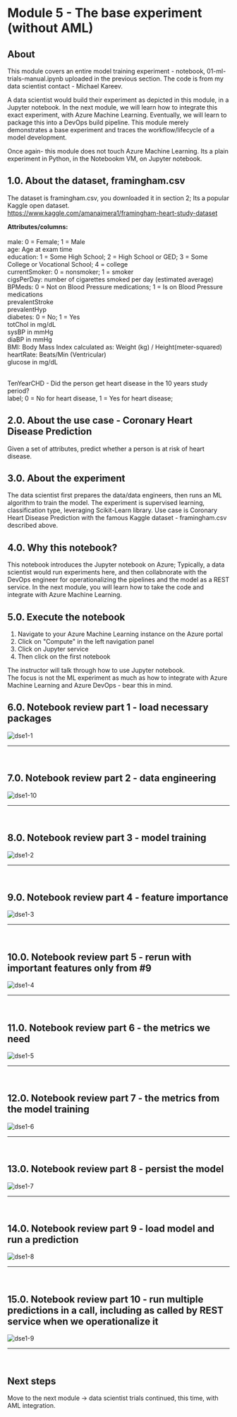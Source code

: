 # Module 5 - The base experiment (without AML)

## About
This module covers an entire model training experiment - notebook, 01-ml-trials-manual.ipynb uploaded in the previous section.  The code is from my data scientist contact - Michael Kareev.<br>

A data scientist would build their experiment as depicted in this module, in a Jupyter notebook.  In the next module, we will learn how to integrate this exact experiment, with Azure Machine Learning.  Eventually, we will learn to package this into a DevOps build pipeline.  This module merely demonstrates a base experiment and traces the workflow/lifecycle of a model development.<br>

Once again- this module does not touch Azure Machine Learning.  Its a plain experiment in Python, in the Notebookm VM, on Jupyter notebook.<br>

## 1.0. About the dataset, framingham.csv
The dataset is framingham.csv, you downloaded it in section 2;  Its a popular Kaggle open dataset.<br>
https://www.kaggle.com/amanajmera1/framingham-heart-study-dataset

**Attributes/columns:** <br><br>
male: 0 = Female; 1 = Male<br>
age: Age at exam time<br>
education: 1 = Some High School; 2 = High School or GED; 3 = Some College or Vocational School; 4 = college<br>
currentSmoker: 0 = nonsmoker; 1 = smoker<br>
cigsPerDay: number of cigarettes smoked per day (estimated average)<br>
BPMeds: 0 = Not on Blood Pressure medications; 1 = Is on Blood Pressure medications<br>
prevalentStroke<br>
prevalentHyp<br>
diabetes: 0 = No; 1 = Yes<br>
totChol in mg/dL<br>
sysBP in mmHg<br>
diaBP in mmHg<br>
BMI: Body Mass Index calculated as: Weight (kg) / Height(meter-squared)<br>
heartRate: Beats/Min (Ventricular)<br>
glucose in mg/dL<br><br>

TenYearCHD - Did the person get heart disease in the 10 years study period? <br>
label; 0 = No for heart disease, 1 = Yes for heart disease;<br>

## 2.0. About the use case - Coronary Heart Disease Prediction
Given a set of attributes, predict whether a person is at risk of heart disease.

## 3.0. About the experiment
The data scientist first prepares the data/data engineers, then runs an ML algorithm to train the model.
The experiment is supervised learning, classification type, leveraging Scikit-Learn library.  Use case is Coronary Heart Disease Prediction with the famous Kaggle dataset - framingham.csv described above.

## 4.0. Why this notebook?
This notebook introduces the Jupyter notebook on Azure; Typically, a data scientist would run experiments here, and then collabnorate with the DevOps engineer for operationalizing the pipelines and the model as a REST service.  In the next module, you will learn how to take the code and integrate with Azure Machine Learning.<br>

## 5.0. Execute the notebook
1. Navigate to your Azure Machine Learning instance on the Azure portal
2. Click on "Compute" in the left navigation panel
3. Click on Jupyter service
4. Then click on the first notebook

The instructor will talk through how to use Jupyter notebook.<br>
The focus is not the ML experiment as much as how to integrate with Azure Machine Learning and Azure DevOps - bear this in mind.<br>

## 6.0. Notebook review part 1 - load necessary packages

![dse1-1](../images/0001-run-experiment-01.png)
<br>
<hr>
<br>

## 7.0. Notebook review part 2 - data engineering

![dse1-10](../images/0001-run-experiment-10.png)
<br>
<hr>
<br>

## 8.0. Notebook review part 3 - model training

![dse1-2](../images/0001-run-experiment-02.png)
<br>
<hr>
<br>

## 9.0. Notebook review part 4 - feature importance

![dse1-3](../images/0001-run-experiment-03.png)
<br>
<hr>
<br>


## 10.0. Notebook review part 5 - rerun with important features only from #9
![dse1-4](../images/0001-run-experiment-04.png)
<br>
<hr>
<br>

## 11.0. Notebook review part 6 - the metrics we need
![dse1-5](../images/0001-run-experiment-05.png)
<br>
<hr>
<br>

## 12.0. Notebook review part 7 - the metrics from the model training
![dse1-6](../images/0001-run-experiment-06.png)
<br>
<hr>
<br>

## 13.0. Notebook review part 8 - persist the model
![dse1-7](../images/0001-run-experiment-07.png)
<br>
<hr>
<br>

## 14.0. Notebook review part 9 - load model and run a prediction
![dse1-8](../images/0001-run-experiment-08.png)
<br>
<hr>
<br>


## 15.0. Notebook review part 10 - run multiple predictions in a call, including as called by REST service when we operationalize it
![dse1-9](../images/0001-run-experiment-09.png)
<br>
<hr>
<br>

## Next steps
Move to the next module -> data scientist trials continued, this time, with AML integration.




